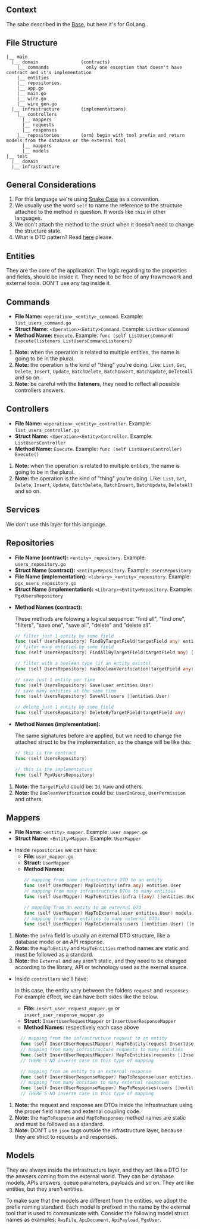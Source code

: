 ## Context
The sabe described in the [Base](Base.md), but here it's for GoLang.

## File Structure
```
|__ main
  |__ domain                (contracts)
    |__ commands              only one exception that doesn't have contract and it's implementation
    |__ entities
    |__ repositories
    |__ app.go
    |__ main.go
    |__ wire.go
    |__ wire_gen.go
  |__ infrastructure        (implementations)
    |__ controllers
      |__ mappers
      |__ requests
      |__ responses
    |__ repositories        (orm) begin with tool prefix and return models from the database or the external tool
      |__ mappers
      |__ models
|__ test
  |__ domain
  |__ infrastructure
```

## General Considerations
1. For this language we're using [Snake Case](https://www.alura.com.br/artigos/convencoes-nomenclatura-camel-pascal-kebab-snake-case) as a convention.
2. We usually use the word `self` to name the reference to the structure attached to the method in question. It words like `this` in other languages.
3. We don't attach the method to the struct when it doesn't need to change the structure state.
4. What is DTO pattern? Read [here](https://www.baeldung.com/java-dto-pattern) please.

## Entities
They are the core of the application. The logic regarding to the properties and fields, should be inside it.
They need to be free of any frawmework and external tools. DON'T use any tag inside it.

## Commands
* **File Name:** `<operation>_<entity>_command`. Example: `list_users_command.go`
* **Struct Name:** `<Operation><Entity>Command`. Example: `ListUsersCommand`
* **Method Name:** `Execute`. Example: `func (self ListUsersCommand) Execute(listeners ListUsersCommandListeners)`

1. **Note:** when the operation is related to multiple entities, the name is going to be in the plural.
2. **Note:** the operation is the kind of "thing" you're doing. Like: `List`, `Get`, `Delete`, `Insert`, `Update`, `BatchDelete`, `BatchInsert`, `BatchUpdate`, `DeleteAll` and so on.
3. **Note:** be careful with the **listeners**, they need to reflect all possible controllers answers.

## Controllers
* **File Name:** `<operation>_<entity>_controller`. Example: `list_users_controller.go`
* **Struct Name:** `<Operation><Entity>Controller`. Example: `ListUsersController`
* **Method Name:** `Execute`. Example: `func (self ListUsersController) Execute()`

1. **Note:** when the operation is related to multiple entities, the name is going to be in the plural.
2. **Note:** the operation is the kind of "thing" you're doing. Like: `List`, `Get`, `Delete`, `Insert`, `Update`, `BatchDelete`, `BatchInsert`, `BatchUpdate`, `DeleteAll` and so on.

## Services
We don't use this layer for this language.

## Repositories
* **File Name (contract):** `<entity>_repository`. Example: `users_repository.go`
* **Struct Name (contract):** `<Entity>Repository`. Example: `UsersRepository`
* **File Name (implementation):** `<library>_<entity>_repository`. Example: `pgx_users_repository.go`
* **Struct Name (implementation):** `<Library><Entity>Repository`. Example: `PgxUsersRepository`

- **Method Names (contract):**

  These methods are folowing a logical sequence: "find all", "find one", "filters", "save one", "save all", "delete" and "delete all".
  ```go
  // filter just 1 entity by some field
  func (self UsersRepository) FindByTargetField(targetField any) entities.User
  // filter many entities by some field
  func (self UsersRepository) FindAllByTargetField(targetField any) []entities.User

  // filter with a boolean type (if an entity exists)
  func (self UsersRepository) HasBooleanVerification(targetField any) bool

  // save just 1 entity per time
  func (self UsersRepository) Save(user entities.User)
  // save many entities at the same time
  func (self UsersRepository) SaveAll(users []entities.User)

  // delete just 1 entity by some field
  func (self UsersRepository) DeleteByTargetField(targetField any)
  ```
- **Method Names (implementation):**

  The same signatures before are applied, but we need to change the attached struct to be the implementation, so the change will be like this:
  ```go
  // this is the contract
  func (self UsersRepository)

  // this is the implementation
  func (self PgxUsersRepository)
  ```

1. **Note:** the `TargetField` could be: `Id`, `Name` and others.
2. **Note:** the `BooleanVerification` could be: `UserInGroup`, `UserPermission` and others.

## Mappers
* **File Name:** `<entity>_mapper`. Example: `user_mapper.go`
* **Struct Name:** `<Entity>Mapper`. Example: `UserMapper`

- Inside `repositories` we can have:
  * **File:** `user_mapper.go`
  * **Struct:** `UserMapper`
  * **Method Names:**
    ```go
    // mapping from some infrastructure DTO to an entity
    func (self UserMapper) MapToEntity(infra any) entities.User
    // mapping from many infrastructure DTOs to many entities
    func (self UserMapper) MapToEntities(infra []any) []entities.User

    // mapping from an entity to an external DTO
    func (self UserMapper) MapToExternal(user entities.User) models.External
    // mapping from many entities to many external DTOs
    func (self UserMapper) MapToExternals(users []entities.User) []models.External
    ```

1. **Note:** the `infra` field is usually an external DTO structure, like a database model or an API response.
2. **Note:** the `MapToEntity` and `MapToEntities` method names are static and must be followed as a standard.
3. **Note:** the `External` and `any` aren't static, and they need to be changed according to the library, API or technology used as the exernal source.

- Inside `controllers` we'll have:

  In this case, the entity vary between the folders `request` and `responses`. For example effect, we can have both sides like the below.
  * **File:** `insert_user_request_mapper.go` or `insert_user_response_mapper.go`
  * **Struct:** `InsertUserRequestMapper` or `InsertUserResponseMapper`
  * **Method Names:** respectively each case above
  ```go
    // mapping from the infrastructure request to an entity
    func (self InsertUserRequestMapper) MapToEntity(request InsertUserRequest) entities.User
    // mapping from many infrastructure requests to many entities
    func (self InsertUserRequestMapper) MapToEntities(requests []InsertUserRequest) []entities.User
    // THERE'S NO inverse case in this type of mapping
  ```
  ```go
    // mapping from an entity to an external response
    func (self InsertUserResponseMapper) MapToResponse(user entities.User) responses.InsertUserResponse
    // mapping from many entities to many external responses
    func (self InsertUserResponseMapper) MapToResponses(users []entities.User) []responses.InsertUserResponse
    // THERE'S NO inverse case in this type of mapping
    ```

1. **Note:** the request and response are DTOs inside the infrastructure using the proper field names and external coupling code.
2. **Note:** the `MapToResponse` and `MapToResponses` method names are static and must be followed as a standard.
3. **Note:** DON'T use `json` tags outside the infrastructure layer, because they are strict to requests and responses.

## Models
They are always inside the infrastructure layer, and they act like a DTO for the anwsers coming from the external world.
They can be: database models, APIs answers, queue parameters, payloads and so on. They are like entities, but they aren't entities.

To make sure that the models are different from the entities, we adopt the prefix naming standard.
Each model is prefixed in the name by the external tool that is used to communicate with.
Consider the following model struct names as examples: `AwsFile`, `ApiDocument`, `ApiPayload`, `PgxUser`.

